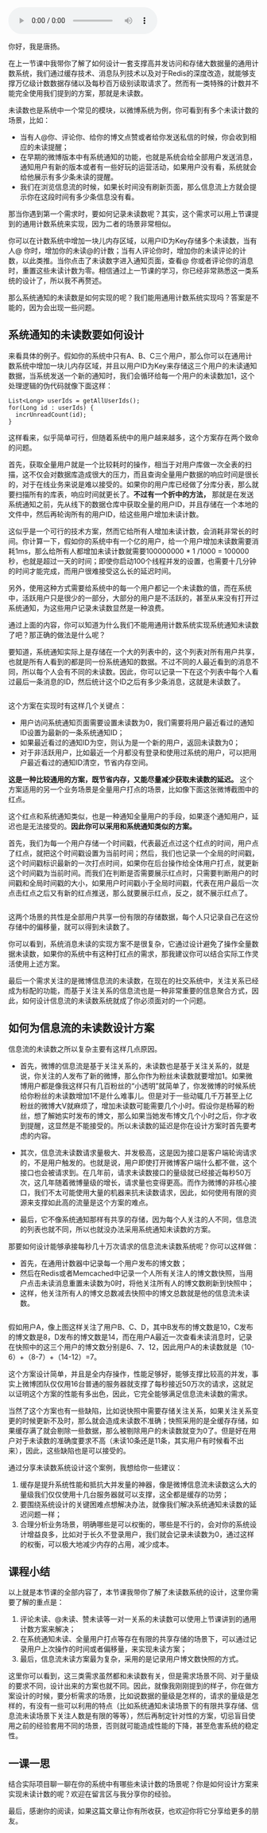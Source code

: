 <audio title="38 _ 计数系统设计（二）：50万QPS下如何设计未读数系统？" src="https://static001.geekbang.org/resource/audio/de/7b/de66c0218096fffd09a385d5b1e3a57b.mp3" controls="controls"></audio> 
<p>你好，我是唐扬。</p><p>在上一节课中我带你了解了如何设计一套支撑高并发访问和存储大数据量的通用计数系统，我们通过缓存技术、消息队列技术以及对于Redis的深度改造，就能够支撑万亿级计数数据存储以及每秒百万级别读取请求了。然而有一类特殊的计数并不能完全使用我们提到的方案，那就是未读数。</p><p>未读数也是系统中一个常见的模块，以微博系统为例，你可看到有多个未读计数的场景，比如：</p><ul>
<li>当有人@你、评论你、给你的博文点赞或者给你发送私信的时候，你会收到相应的未读提醒；</li>
<li>在早期的微博版本中有系统通知的功能，也就是系统会给全部用户发送消息，通知用户有新的版本或者有一些好玩的运营活动，如果用户没有看，系统就会给他展示有多少条未读的提醒。</li>
<li>我们在浏览信息流的时候，如果长时间没有刷新页面，那么信息流上方就会提示你在这段时间有多少条信息没有看。</li>
</ul><p>那当你遇到第一个需求时，要如何记录未读数呢？其实，这个需求可以用上节课提到的通用计数系统来实现，因为二者的场景非常相似。</p><p>你可以在计数系统中增加一块儿内存区域，以用户ID为Key存储多个未读数，当有人@ 你时，增加你的未读@的计数；当有人评论你时，增加你的未读评论的计数，以此类推。当你点击了未读数字进入通知页面，查看@ 你或者评论你的消息时，重置这些未读计数为零。相信通过上一节课的学习，你已经非常熟悉这一类系统的设计了，所以我不再赘述。</p><!-- [[[read_end]]] --><p>那么系统通知的未读数是如何实现的呢？我们能用通用计数系统实现吗？答案是不能的，因为会出现一些问题。</p><h2>系统通知的未读数要如何设计</h2><p>来看具体的例子。假如你的系统中只有A、B、C三个用户，那么你可以在通用计数系统中增加一块儿内存区域，并且以用户ID为Key来存储这三个用户的未读通知数据，当系统发送一个新的通知时，我们会循环给每一个用户的未读数加1，这个处理逻辑的伪代码就像下面这样：</p><pre><code>List&lt;Long&gt; userIds = getAllUserIds();
for(Long id : userIds) {
  incrUnreadCount(id);
}
</code></pre><p>这样看来，似乎简单可行，但随着系统中的用户越来越多，这个方案存在两个致命的问题。</p><p>首先，获取全量用户就是一个比较耗时的操作，相当于对用户库做一次全表的扫描，这不仅会对数据库造成很大的压力，而且查询全量用户数据的响应时间是很长的，对于在线业务来说是难以接受的。如果你的用户库已经做了分库分表，那么就要扫描所有的库表，响应时间就更长了。<strong>不过有一个折中的方法，</strong> 那就是在发送系统通知之前，先从线下的数据仓库中获取全量的用户ID，并且存储在一个本地的文件中，然后再轮询所有的用户ID，给这些用户增加未读计数。</p><p>这似乎是一个可行的技术方案，然而它给所有人增加未读计数，会消耗非常长的时间。你计算一下，假如你的系统中有一个亿的用户，给一个用户增加未读数需要消耗1ms，那么给所有人都增加未读计数就需要100000000 * 1 /1000 = 100000秒，也就是超过一天的时间；即使你启动100个线程并发的设置，也需要十几分钟的时间才能完成，而用户很难接受这么长的延迟时间。</p><p>另外，使用这种方式需要给系统中的每一个用户都记一个未读数的值，而在系统中，活跃用户只是很少的一部分，大部分的用户是不活跃的，甚至从来没有打开过系统通知，为这些用户记录未读数显然是一种浪费。</p><p>通过上面的内容，你可以知道为什么我们不能用通用计数系统实现系统通知未读数了吧？那正确的做法是什么呢？</p><p>要知道，系统通知实际上是存储在一个大的列表中的，这个列表对所有用户共享，也就是所有人看到的都是同一份系统通知的数据。不过不同的人最近看到的消息不同，所以每个人会有不同的未读数。因此，你可以记录一下在这个列表中每个人看过最后一条消息的ID，然后统计这个ID之后有多少条消息，这就是未读数了。</p><p><img src="https://static001.geekbang.org/resource/image/a5/10/a5f0b6776246dc6b4c7e96c72d74a210.jpg" alt=""></p><p>这个方案在实现时有这样几个关键点：</p><ul>
<li>用户访问系统通知页面需要设置未读数为0，我们需要将用户最近看过的通知ID设置为最新的一条系统通知ID；</li>
<li>如果最近看过的通知ID为空，则认为是一个新的用户，返回未读数为0；</li>
<li>对于非活跃用户，比如最近一个月都没有登录和使用过系统的用户，可以把用户最近看过的通知ID清空，节省内存空间。</li>
</ul><p><strong>这是一种比较通用的方案，既节省内存，又能尽量减少获取未读数的延迟。</strong> 这个方案适用的另一个业务场景是全量用户打点的场景，比如像下面这张微博截图中的红点。<br>
<img src="https://static001.geekbang.org/resource/image/ae/3f/ae6a5e9e04be08d18c493729458d543f.jpg" alt=""></p><p>这个红点和系统通知类似，也是一种通知全量用户的手段，如果逐个通知用户，延迟也是无法接受的。<strong>因此你可以采用和系统通知类似的方案。</strong></p><p>首先，我们为每一个用户存储一个时间戳，代表最近点过这个红点的时间，用户点了红点，就把这个时间戳设置为当前时间；然后，我们也记录一个全局的时间戳，这个时间戳标识最新的一次打点时间，如果你在后台操作给全体用户打点，就更新这个时间戳为当前时间。而我们在判断是否需要展示红点时，只需要判断用户的时间戳和全局时间戳的大小，如果用户时间戳小于全局时间戳，代表在用户最后一次点击红点之后又有新的红点推送，那么就要展示红点，反之，就不展示红点了。</p><p><img src="https://static001.geekbang.org/resource/image/55/98/553e7da158a7eca56369e23c9b672898.jpg" alt=""></p><p>这两个场景的共性是全部用户共享一份有限的存储数据，每个人只记录自己在这份存储中的偏移量，就可以得到未读数了。</p><p>你可以看到，系统消息未读的实现方案不是很复杂，它通过设计避免了操作全量数据未读数，如果你的系统中有这种打红点的需求，那我建议你可以结合实际工作灵活使用上述方案。</p><p>最后一个需求关注的是微博信息流的未读数，在现在的社交系统中，关注关系已经成为标配的功能，而基于关注关系的信息流也是一种非常重要的信息聚合方式，因此，如何设计信息流的未读数系统就成了你必须面对的一个问题。</p><h2>如何为信息流的未读数设计方案</h2><p>信息流的未读数之所以复杂主要有这样几点原因。</p><ul>
<li>
<p>首先，微博的信息流是基于关注关系的，未读数也是基于关注关系的，就是说，你关注的人发布了新的微博，那么你作为粉丝未读数就要增加1。如果微博用户都是像我这样只有几百粉丝的“小透明”就简单了，你发微博的时候系统给你粉丝的未读数增加1不是什么难事儿。但是对于一些动辄几千万甚至上亿粉丝的微博大V就麻烦了，增加未读数可能需要几个小时。假设你是杨幂的粉丝，想了解她实时发布的博文，那么如果当她发布博文几个小时之后，你才收到提醒，这显然是不能接受的。所以未读数的延迟是你在设计方案时首先要考虑的内容。</p>
</li>
<li>
<p>其次，信息流未读数请求量极大、并发极高，这是因为接口是客户端轮询请求的，不是用户触发的。也就是说，用户即使打开微博客户端什么都不做，这个接口也会被请求到。在几年前，请求未读数接口的量级就已经接近每秒50万次，这几年随着微博量级的增长，请求量也变得更高。而作为微博的非核心接口，我们不太可能使用大量的机器来抗未读数请求，因此，如何使用有限的资源来支撑如此高的流量是这个方案的难点。</p>
</li>
<li>
<p>最后，它不像系统通知那样有共享的存储，因为每个人关注的人不同，信息流的列表也就不同，所以也就没办法采用系统通知未读数的方案。</p>
</li>
</ul><p>那要如何设计能够承接每秒几十万次请求的信息流未读数系统呢？你可以这样做：</p><ul>
<li>首先，在通用计数器中记录每一个用户发布的博文数；</li>
<li>然后在Redis或者Memcached中记录一个人所有关注人的博文数快照，当用户点击未读消息重置未读数为0时，将他关注所有人的博文数刷新到快照中；</li>
<li>这样，他关注所有人的博文总数减去快照中的博文总数就是他的信息流未读数。</li>
</ul><p><img src="https://static001.geekbang.org/resource/image/a5/8a/a563b121ae1147a2d877a7bb14c9658a.jpg" alt=""></p><p>假如用户A，像上图这样关注了用户B、C、D，其中B发布的博文数是10，C发布的博文数是8，D发布的博文数是14，而在用户A最近一次查看未读消息时，记录在快照中的这三个用户的博文数分别是6、7、12，因此用户A的未读数就是（10-6）+（8-7）+（14-12）=7。</p><p>这个方案设计简单，并且是全内存操作，性能足够好，能够支撑比较高的并发，事实上微博团队仅仅用16台普通的服务器就支撑了每秒接近50万次的请求，这就足以证明这个方案的性能有多出色，因此，它完全能够满足信息流未读数的需求。</p><p>当然了这个方案也有一些缺陷，比如说快照中需要存储关注关系，如果关注关系变更的时候更新不及时，那么就会造成未读数不准确；快照采用的是全缓存存储，如果缓存满了就会剔除一些数据，那么被剔除用户的未读数就变为0了。但是好在用户对于未读数的准确度要求不高（未读10条还是11条，其实用户有时候看不出来），因此，这些缺陷也是可以接受的。</p><p>通过分享未读数系统设计这个案例，我想给你一些建议：</p><ol>
<li>缓存是提升系统性能和抵抗大并发量的神器，像是微博信息流未读数这么大的量级我们仅仅使用十几台服务器就可以支撑，这全都是缓存的功劳；</li>
<li>要围绕系统设计的关键困难点想解决办法，就像我们解决系统通知未读数的延迟问题一样；</li>
<li>合理分析业务场景，明确哪些是可以权衡的，哪些是不行的，会对你的系统设计增益良多，比如对于长久不登录用户，我们就会记录未读数为0，通过这样的权衡，可以极大地减少内存的占用，减少成本。</li>
</ol><h2>课程小结</h2><p>以上就是本节课的全部内容了，本节课我带你了解了未读数系统的设计，这里你需要了解的重点是：</p><ol>
<li>评论未读、@未读、赞未读等一对一关系的未读数可以使用上节课讲到的通用计数方案来解决；</li>
<li>在系统通知未读、全量用户打点等存在有限的共享存储的场景下，可以通过记录用户上次操作的时间或者偏移量，来实现未读方案；</li>
<li>最后，信息流未读方案最为复杂，采用的是记录用户博文数快照的方式。</li>
</ol><p>这里你可以看到，这三类需求虽然都和未读数有关，但是需求场景不同、对于量级的要求不同，设计出来的方案也就不同。因此，就像我刚刚提到的样子，你在做方案设计的时候，要分析需求的场景，比如说数据的量级是怎样的，请求的量级是怎样的，有没有一些可以利用的特点（比如系统通知未读场景下的有限共享存储、信息流未读场景下关注人数是有限的等等），然后再制定针对性的方案，切忌盲目使用之前的经验套用不同的场景，否则就可能造成性能的下降，甚至危害系统的稳定性。</p><h2>一课一思</h2><p>结合实际项目聊一聊在你的系统中有哪些未读计数的场景呢？你是如何设计方案来实现未读计数的呢？欢迎在留言区与我分享你的经验。</p><p>最后，感谢你的阅读，如果这篇文章让你有所收获，也欢迎你将它分享给更多的朋友。</p>
